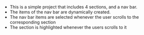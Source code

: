 - This is a simple project that includes 4 sections, and a nav bar. 
- The items of the nav bar are dynamically created. 
- The nav bar items are selected whenever the user scrolls to the corresponding section
- The section is highlighted whenever the users scrolls to it